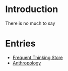 # Introduction
There is no much to say

# Entries
- [Frequent Thinking Store](./store-for-frequent-thinking.md)
- [Anthropology](./anthropology/router.md)